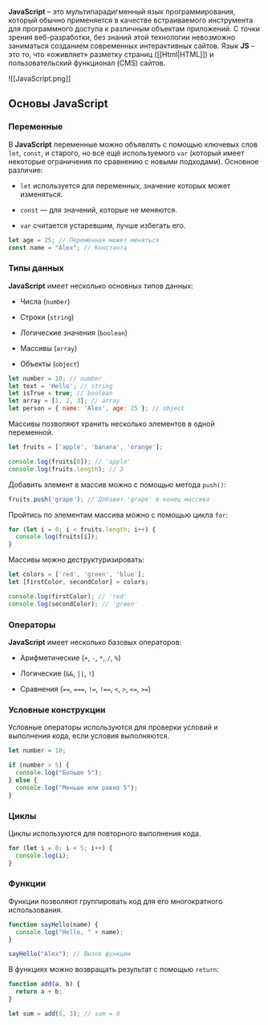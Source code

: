 **JavaScript** – это мультипарадигменный язык программирования, который обычно применяется в качестве встраиваемого инструмента для программного доступа к различным объектам приложений. С точки зрения веб-разработки, без знаний этой технологии невозможно заниматься созданием современных интерактивных сайтов. Язык **JS** – это то, что «оживляет» разметку страниц ([[Html|HTML]]) и пользовательский функционал (CMS) сайтов.

![[JavaScript.png]]

## Основы JavaScript

### Переменные 

В **JavaScript** переменные можно объявлять с помощью ключевых слов `let`, `const`, и старого, но всё ещё используемого `var` (который имеет некоторые ограничения по сравнению с новыми подходами). Основное различие:

- `let` используется для переменных, значение которых может изменяться.

- `const` — для значений, которые не меняются.

- `var` считается устаревшим, лучше избегать его.

```JavaScript
let age = 25; // Переменная может меняться
const name = "Alex"; // Константа
```

### Типы данных

**JavaScript** имеет несколько основных типов данных:

- Числа (`number`)

- Строки (`string`)

- Логические значения (`boolean`)

- Массивы (`array`)

- Объекты (`object`)

```JavaScript
let number = 10; // number
let text = 'Hello'; // string
let isTrue = true; // boolean
let array = [1, 2, 3]; // array
let person = { name: 'Alex', age: 25 }; // object
```

Массивы позволяют хранить несколько элементов в одной переменной.

```JavaScript
let fruits = ['apple', 'banana', 'orange'];

console.log(fruits[0]); // 'apple'
console.log(fruits.length); // 3
```

Добавить элемент в массив можно с помощью метода `push()`:

```JavaScript
fruits.push('grape'); // Добавит 'grape' в конец массива
```

Пройтись по элементам массива можно с помощью цикла `for`:

```JavaScript
for (let i = 0; i < fruits.length; i++) {
  console.log(fruits[i]);
}
```

Массивы можно деструктуризировать:

```JavaScript
let colors = ['red', 'green', 'blue'];
let [firstColor, secondColor] = colors;

console.log(firstColor); // 'red'
console.log(secondColor); // 'green'
```

### Операторы

**JavaScript** имеет несколько базовых операторов:

- Арифметические (`+`, `-`, `*`, `/`, `%`)

- Логические (`&&`, `||`, `!`)

- Сравнения (`==`, `===`, `!=`, `!==`, `<`, `>`, `<=`, `>=`)

### Условные конструкции

Условные операторы используются для проверки условий и выполнения кода, если условия выполняются.

```JavaScript
let number = 10;

if (number > 5) {
  console.log("Больше 5");
} else {
  console.log("Меньше или равно 5");
}
```

### Циклы

Циклы используются для повторного выполнения кода.

```JavaScript
for (let i = 0; i < 5; i++) {
  console.log(i);
}
```

### Функции

Функции позволяют группировать код для его многократного использования.

```JavaScript
function sayHello(name) {
  console.log("Hello, " + name);
}

sayHello("Alex"); // Вызов функции
```

В функциях можно возвращать результат с помощью `return`:

```JavaScript
function add(a, b) {
  return a + b;
}

let sum = add(5, 3); // sum = 8
```


